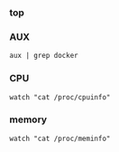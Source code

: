 ### top


### AUX
```
aux | grep docker
```

### CPU
```
watch "cat /proc/cpuinfo"
```
### memory
```
watch "cat /proc/meminfo"
```
